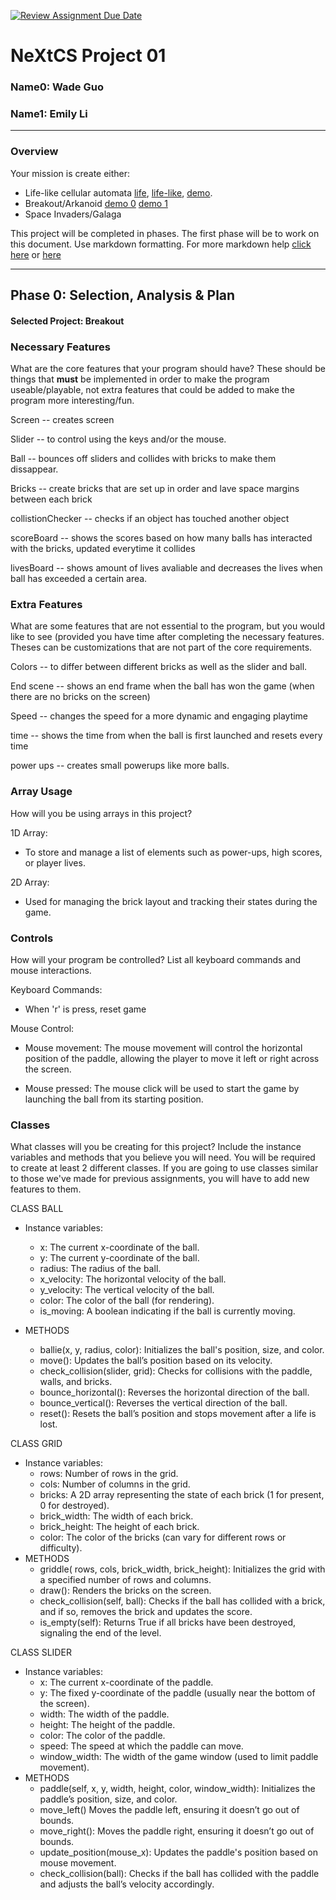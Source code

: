 [![Review Assignment Due Date](https://classroom.github.com/assets/deadline-readme-button-22041afd0340ce965d47ae6ef1cefeee28c7c493a6346c4f15d667ab976d596c.svg)](https://classroom.github.com/a/PX83n--N)
# NeXtCS Project 01
### Name0: Wade Guo
### Name1: Emily Li
---

### Overview
Your mission is create either:
- Life-like cellular automata [life](https://en.wikipedia.org/wiki/Conway%27s_Game_of_Life), [life-like](https://en.wikipedia.org/wiki/Life-like_cellular_automaton), [demo](https://www.netlogoweb.org/launch#https://www.netlogoweb.org/assets/modelslib/Sample%20Models/Computer%20Science/Cellular%20Automata/Life.nlogo).
- Breakout/Arkanoid [demo 0](https://elgoog.im/breakout/)  [demo 1](https://www.crazygames.com/game/atari-breakout)
- Space Invaders/Galaga

This project will be completed in phases. The first phase will be to work on this document. Use markdown formatting. For more markdown help [click here](https://github.com/adam-p/markdown-here/wiki/Markdown-Cheatsheet) or [here](https://docs.github.com/en/get-started/writing-on-github/getting-started-with-writing-and-formatting-on-github/basic-writing-and-formatting-syntax)


---

## Phase 0: Selection, Analysis & Plan

#### Selected Project: Breakout

### Necessary Features
What are the core features that your program should have? These should be things that __must__ be implemented in order to make the program useable/playable, not extra features that could be added to make the program more interesting/fun.

Screen -- creates screen 

Slider -- to control using the keys and/or the mouse.

Ball -- bounces off sliders and collides with bricks to make them dissappear.

Bricks -- create bricks that are set up in order and lave space margins between each brick

collistionChecker -- checks if an object has touched another object 

scoreBoard -- shows the scores based on how many balls has interacted with the bricks, updated everytime it collides

livesBoard -- shows amount of lives avaliable and decreases the lives when ball has exceeded a certain area.

### Extra Features
What are some features that are not essential to the program, but you would like to see (provided you have time after completing the necessary features. Theses can be customizations that are not part of the core requirements.

Colors -- to differ between different bricks as well as the slider and ball.

End scene -- shows an end frame when the ball has won the game (when there are no bricks on the screen)

Speed -- changes the speed for a more dynamic and engaging playtime 

time -- shows the time from when the ball is first launched and resets every time

power ups -- creates small powerups like more balls.

### Array Usage
How will you be using arrays in this project?

1D Array:
- To store and manage a list of elements such as power-ups, high scores, or player lives.

2D Array:
- Used for managing the brick layout and tracking their states during the game.


### Controls
How will your program be controlled? List all keyboard commands and mouse interactions.

Keyboard Commands:
- When 'r' is press, reset game

Mouse Control:
- Mouse movement: The mouse movement will control the horizontal position of the paddle, allowing the player to move it left or right across the screen.

- Mouse pressed: The mouse click will be used to start the game by launching the ball from its starting position.


### Classes
What classes will you be creating for this project? Include the instance variables and methods that you believe you will need. You will be required to create at least 2 different classes. If you are going to use classes similar to those we've made for previous assignments, you will have to add new features to them.

CLASS BALL
- Instance variables:
  - x: The current x-coordinate of the ball.
  - y: The current y-coordinate of the ball.
  - radius: The radius of the ball.
  - x_velocity: The horizontal velocity of the ball.
  - y_velocity: The vertical velocity of the ball.
  - color: The color of the ball (for rendering).
  - is_moving: A boolean indicating if the ball is currently moving.

- METHODS
  - ballie(x, y, radius, color): Initializes the ball's position, size, and color.
  - move(): Updates the ball’s position based on its velocity.
  - check_collision(slider, grid): Checks for collisions with the paddle, walls, and bricks.
  - bounce_horizontal(): Reverses the horizontal direction of the ball.
  - bounce_vertical(): Reverses the vertical direction of the ball.
  - reset(): Resets the ball’s position and stops movement after a life is lost.

CLASS GRID
- Instance variables:
  - rows: Number of rows in the grid.
  - cols: Number of columns in the grid.
  - bricks: A 2D array representing the state of each brick (1 for present, 0 for destroyed).
  - brick_width: The width of each brick.
  - brick_height: The height of each brick.
  - color: The color of the bricks (can vary for different rows or difficulty).
- METHODS
  - griddle( rows, cols, brick_width, brick_height): Initializes the grid with a specified number of rows and columns.
  - draw(): Renders the bricks on the screen.
  - check_collision(self, ball): Checks if the ball has collided with a brick, and if so, removes the brick and updates the score.
  - is_empty(self): Returns True if all bricks have been destroyed, signaling the end of the level.

CLASS SLIDER
- Instance variables:
  - x: The current x-coordinate of the paddle.
  - y: The fixed y-coordinate of the paddle (usually near the bottom of the screen).
  - width: The width of the paddle.
  - height: The height of the paddle.
  - color: The color of the paddle.
  - speed: The speed at which the paddle can move.
  - window_width: The width of the game window (used to limit paddle movement).
- METHODS
  - paddle(self, x, y, width, height, color, window_width): Initializes the paddle’s position, size, and color.
  - move_left() Moves the paddle left, ensuring it doesn’t go out of bounds.
  - move_right(): Moves the paddle right, ensuring it doesn’t go out of bounds.
  - update_position(mouse_x): Updates the paddle's position based on mouse movement.
  - check_collision(ball): Checks if the ball has collided with the paddle and adjusts the ball’s velocity accordingly.
